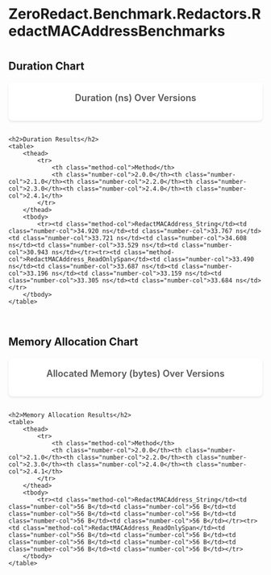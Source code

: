 # ZeroRedact.Benchmark.Redactors.RedactMACAddressBenchmarks

<script src="https://cdn.jsdelivr.net/npm/chart.js"></script>
<style>
    .chart-container {
        background: white;
        border-radius: 8px;
        padding: 20px;
        margin-bottom: 30px;
        box-shadow: 0 2px 4px rgba(0,0,0,0.1);
    }
    .chart-title {
        font-size: 18px;
        font-weight: 600;
        color: #555;
        margin-bottom: 15px;
        text-align: center;
    }
    table {
        width: 100%;
        border-collapse: collapse;
        background: white;
        border-radius: 8px;
        overflow: hidden;
        box-shadow: 0 2px 4px rgba(0,0,0,0.1);
        margin-top: 30px;
    }
    th {
        background: #f8f9fa;
        padding: 12px;
        text-align: left;
        font-weight: 600;
        color: #333;
        border-bottom: 2px solid #dee2e6;
    }
    td {
        padding: 10px 12px;
        border-bottom: 1px solid #dee2e6;
    }
    tr:last-child td {
        border-bottom: none;
    }
    tr:hover {
        background: #f8f9fa;
    }
    .method-col {
        font-weight: 500;
        color: #495057;
    }
    .number-col {
        text-align: right;
      
    }
    h2 {
        margin-top: 40px;
        margin-bottom: 20px;
    }
    .section-group {
        margin-bottom: 60px;
    }
</style>

<div class="section-group">
    <h2>Duration Chart</h2>
    <div class="chart-container">
        <div class="chart-title">Duration (ns) Over Versions</div>
        <canvas id="durationChart_ZeroRedact_Benchmark_Redactors_RedactMACAddressBenchmarks"></canvas>
    </div>
    
    <h2>Duration Results</h2>
    <table>
        <thead>
            <tr>
                <th class="method-col">Method</th>
                <th class="number-col">2.0.0</th><th class="number-col">2.1.0</th><th class="number-col">2.2.0</th><th class="number-col">2.3.0</th><th class="number-col">2.4.0</th><th class="number-col">2.4.1</th>
            </tr>
        </thead>
        <tbody>
            <tr><td class="method-col">RedactMACAddress_String</td><td class="number-col">34.920 ns</td><td class="number-col">33.767 ns</td><td class="number-col">33.721 ns</td><td class="number-col">34.608 ns</td><td class="number-col">33.529 ns</td><td class="number-col">30.943 ns</td></tr><tr><td class="method-col">RedactMACAddress_ReadOnlySpan</td><td class="number-col">33.490 ns</td><td class="number-col">33.687 ns</td><td class="number-col">33.196 ns</td><td class="number-col">33.159 ns</td><td class="number-col">33.305 ns</td><td class="number-col">33.684 ns</td></tr>
        </tbody>
    </table>
</div>

<div class="section-group">
    <h2>Memory Allocation Chart</h2>
    <div class="chart-container">
        <div class="chart-title">Allocated Memory (bytes) Over Versions</div>
        <canvas id="memoryChart_ZeroRedact_Benchmark_Redactors_RedactMACAddressBenchmarks"></canvas>
    </div>
    
    <h2>Memory Allocation Results</h2>
    <table>
        <thead>
            <tr>
                <th class="method-col">Method</th>
                <th class="number-col">2.0.0</th><th class="number-col">2.1.0</th><th class="number-col">2.2.0</th><th class="number-col">2.3.0</th><th class="number-col">2.4.0</th><th class="number-col">2.4.1</th>
            </tr>
        </thead>
        <tbody>
            <tr><td class="method-col">RedactMACAddress_String</td><td class="number-col">56 B</td><td class="number-col">56 B</td><td class="number-col">56 B</td><td class="number-col">56 B</td><td class="number-col">56 B</td><td class="number-col">56 B</td></tr><tr><td class="method-col">RedactMACAddress_ReadOnlySpan</td><td class="number-col">56 B</td><td class="number-col">56 B</td><td class="number-col">56 B</td><td class="number-col">56 B</td><td class="number-col">56 B</td><td class="number-col">56 B</td></tr>
        </tbody>
    </table>
</div>

<script>
    const versions_ZeroRedact_Benchmark_Redactors_RedactMACAddressBenchmarks = ["2.0.0", "2.1.0", "2.2.0", "2.3.0", "2.4.0", "2.4.1"];
    
    // Duration Chart
    new Chart(document.getElementById('durationChart_ZeroRedact_Benchmark_Redactors_RedactMACAddressBenchmarks'), {
        type: 'line',
        data: {
            labels: versions_ZeroRedact_Benchmark_Redactors_RedactMACAddressBenchmarks,
            datasets: [
            {
                label: 'RedactMACAddress_String',
                data: [34.92, 33.77, 33.72, 34.61, 33.53, 30.94],
                borderColor: '#FF6384',
                backgroundColor: '#FF638433',
                tension: 0.1
            },
            {
                label: 'RedactMACAddress_ReadOnlySpan',
                data: [33.49, 33.69, 33.20, 33.16, 33.31, 33.68],
                borderColor: '#36A2EB',
                backgroundColor: '#36A2EB33',
                tension: 0.1
            }]
        },
        options: {
            responsive: true,
            plugins: {
                legend: {
                    position: 'top',
                },
                tooltip: {
                    callbacks: {
                        label: function(context) {
                            return context.dataset.label + ': ' + context.parsed.y.toFixed(2) + ' ns';
                        }
                    }
                }
            },
            scales: {
                y: {
                    beginAtZero: true,
                    title: {
                        display: true,
                        text: 'Mean Duration (ns)'
                    }
                },
                x: {
                    title: {
                        display: true,
                        text: 'Version'
                    }
                }
            }
        }
    });
    
    // Memory Chart
    new Chart(document.getElementById('memoryChart_ZeroRedact_Benchmark_Redactors_RedactMACAddressBenchmarks'), {
        type: 'line',
        data: {
            labels: versions_ZeroRedact_Benchmark_Redactors_RedactMACAddressBenchmarks,
            datasets: [
            {
                label: 'RedactMACAddress_String',
                data: [56, 56, 56, 56, 56, 56],
                borderColor: '#FF6384',
                backgroundColor: '#FF638433',
                tension: 0.1
            },
            {
                label: 'RedactMACAddress_ReadOnlySpan',
                data: [56, 56, 56, 56, 56, 56],
                borderColor: '#36A2EB',
                backgroundColor: '#36A2EB33',
                tension: 0.1
            }]
        },
        options: {
            responsive: true,
            plugins: {
                legend: {
                    position: 'top',
                },
                tooltip: {
                    callbacks: {
                        label: function(context) {
                            return context.dataset.label + ': ' + context.parsed.y + ' bytes';
                        }
                    }
                }
            },
            scales: {
                y: {
                    beginAtZero: true,
                    title: {
                        display: true,
                        text: 'Bytes Allocated Per Operation'
                    }
                },
                x: {
                    title: {
                        display: true,
                        text: 'Version'
                    }
                }
            }
        }
    });
</script>